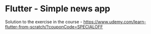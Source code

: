 # Flutter - Simple news app

Solution to the exercise in the course - https://www.udemy.com/learn-flutter-from-scratch/?couponCode=SPECIALOFF
